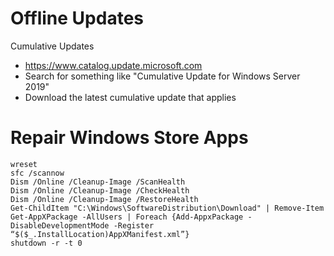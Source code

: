# Offline Updates
Cumulative Updates
- https://www.catalog.update.microsoft.com
- Search for something like "Cumulative Update for Windows Server 2019"
- Download the latest cumulative update that applies


# Repair Windows Store Apps
```
wreset
sfc /scannow
Dism /Online /Cleanup-Image /ScanHealth
Dism /Online /Cleanup-Image /CheckHealth
Dism /Online /Cleanup-Image /RestoreHealth
Get-ChildItem "C:\Windows\SoftwareDistribution\Download" | Remove-Item
Get-AppXPackage -AllUsers | Foreach {Add-AppxPackage -DisableDevelopmentMode -Register “$($_.InstallLocation)AppXManifest.xml”}
shutdown -r -t 0
```
